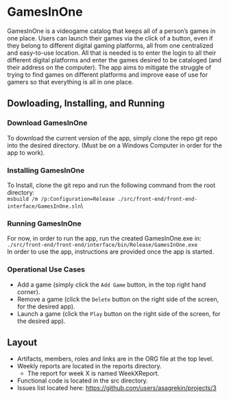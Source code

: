# GamesInOne
GamesInOne is a videogame catalog that keeps all of a person’s games in one place. Users can launch their games via the click of a button, even if they belong to different digital gaming platforms, all from one centralized and easy-to-use location. All that is needed is to enter the login to all their different digital platforms and enter the games desired to be cataloged (and their address on the computer). The app aims to mitigate the struggle of trying to find games on different platforms and improve ease of use for gamers so that everything is all in one place.
## Dowloading, Installing, and Running
### Download GamesInOne
To download the current version of the app, simply clone the repo git repo into the desired directory. (Must be on a Windows Computer in order for the app to work).
### Installing GamesInOne
To Install, clone the git repo and run the following command from the root directory:\
`msbuild /m /p:Configuration=Release ./src/front-end/front-end-interface/GamesInOne.sln`\
### Running GamesInOne
For now, in order to run the app, run the created GamesInOne.exe in:\
`./src/front-end/front-end/interface/bin/Release/GamesInOne.exe`\
In order to use the app, instructions are provided once the app is started.
### Operational Use Cases
- Add a game (simply click the `Add Game` button, in the top right hand corner).
- Remove a game (click the `Delete` button on the right side of the screen, for the desired app).
- Launch a game (click the `Play` button on the right side of the screen, for the desired app).
## Layout
- Artifacts, members, roles and links are in the ORG file at the top level.
- Weekly reports are located in the reports directory.
  - The report for week X is named WeekXReport.
- Functional code is located in the src directory.
- Issues list located here: https://github.com/users/asagrekin/projects/3
